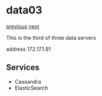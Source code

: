 # data03

[previous](../data02/) [next](../dockerub/)

This is the third of three data servers

address 172.17.1.91

## Services

  * Cassandra
  * ElasticSearch
